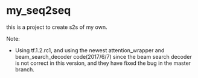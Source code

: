 # my_seq2seq
this is a project to create s2s of my own.

Note:
- Using tf.1.2.rc1, and using the newest attention_wrapper and beam_search_decoder code(2017/6/7) since the beam search decoder is not correct in this version, and they have fixed the bug in the master branch.
